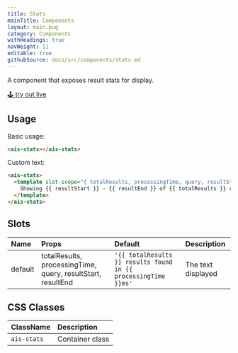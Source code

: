 ```yaml
---
title: Stats
mainTitle: Components
layout: main.pug
category: Components
withHeadings: true
navWeight: 11
editable: true
githubSource: docs/src/components/stats.md
---
```


A component that exposes result stats for display.

<a class="btn btn-static-theme" href="stories/?selectedKind=Stats">🕹 try out live</a>

## Usage

Basic usage:

```html
<ais-stats></ais-stats>
```

Custom text:

```html
<ais-stats>
  <template slot-scope="{ totalResults, processingTime, query, resultStart, resultEnd }">
    Showing {{ resultStart }} - {{ resultEnd }} of {{ totalResults }} results. Your query: <b>{{ query }}</b> took {{ processingTime }}ms
  </template>
</ais-stats>
```

## Slots

| Name    | Props                               | Default                                                        | Description        |
|:--------|:------------------------------------|:---------------------------------------------------------------|:-------------------|
| default | totalResults, processingTime, query, resultStart, resultEnd | `'{{ totalResults }} results found in {{ processingTime }}ms'` | The text displayed |


## CSS Classes

| ClassName   | Description     |
|:------------|:----------------|
| `ais-stats` | Container class |
